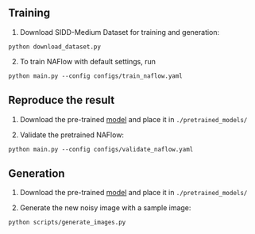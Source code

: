 ## Training

1. Download SIDD-Medium Dataset for training and generation:
```
python download_dataset.py
```

2. To train NAFlow with default settings, run
```
python main.py --config configs/train_naflow.yaml
```

## Reproduce the result

1. Download the pre-trained [model](https://1drv.ms/u/c/85cf5b7f538e2007/EQcgjlN_W88ggIU66gAAAAABfatiu1qFux_8HtaF4Ovliw?e=tNes3x) and place it in `./pretrained_models/`

2. Validate the pretrained NAFlow:
```
python main.py --config configs/validate_naflow.yaml
```

## Generation

1. Download the pre-trained [model](https://1drv.ms/u/c/85cf5b7f538e2007/EQcgjlN_W88ggIU66gAAAAABfatiu1qFux_8HtaF4Ovliw?e=tNes3x) and place it in `./pretrained_models/`

2. Generate the new noisy image with a sample image:
```
python scripts/generate_images.py
```